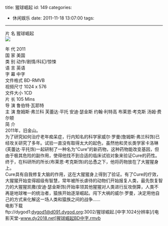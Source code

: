 title: 猩球崛起
id: 149
categories:
  - 休闲娱乐
date: 2011-11-18 13:07:00
tags:
---

片 名 猩球崛起 
</br>[![](http://m3.img.libdd.com/farm5/2012/0821/18/7D86D0B5AF806A6A77E0761F7662BC14DCB2AF5EF698_164_244.JPEG)</img>](http://dapeng.me/wp-content/uploads/2011/11/image7.jpg)

年 代 2011 
</br>国 家 美国 
</br>类 别 动作/剧情/科幻/惊悚 
</br>语 言 英语 
</br>字 幕 中字 
</br>文件格式 BD-RMVB 
</br>视频尺寸 1024 x 576 
</br>文件大小 1CD 
</br>片 长 105 Mins 
</br>导 演 鲁伯特&middot;瓦耶特 
</br>主 演 詹姆斯&middot;弗兰科 芙蕾达&middot;平托 安迪&middot;瑟金斯 约翰&middot;利特高 布莱恩&middot;考克斯 汤姆&middot;费尔顿 
</br>简 介 
</br>2011年，旧金山。 
</br>为了研究如何治疗老年痴呆症，行内知名的科学家威尔&middot;罗曼(詹姆斯&middot;弗兰科饰)已经攻关研究了多年。试验一直没有取得太大的起色，虽然他和灵长类学家卡洛琳(芙蕾达&middot;平托饰)一起研制了一种名为“Cure”的新药物，这种药物能改变基因，但由于极其危险的副作用，使得他找不到合适的临床试验对象来验证Cure的药性。终于，在科研所的所长(布莱恩&middot;考克斯饰)的怂恿之下，他将药物放在了大猩猩身上。 
</br>Cure具有自我修复大脑的作用，这在大猩猩身上得到了验证。有了Cure的疗效，大猩猩开始变得超级有智慧，常年被所长虐待的动物们开始报复人类，最先恢复智力的大猩猩凯撒(安迪&middot;瑟金斯饰)开始率领其他猩猩对人类进行反攻倒算，人类不再是地球唯一的统治者，猿族开始逐渐崛起。闯下大祸的威尔&middot;罗曼，决定用他自己的方式来化解这一场人类和猿族之间的战争…… 
</br>电影下载 
</br>ftp://dygod1:dygod1@d091.dygod.org:3002/猩球崛起.[中字.1024分辨率]/[电影天堂-www.dy2018.net]猩球崛起BD中字.rmvb